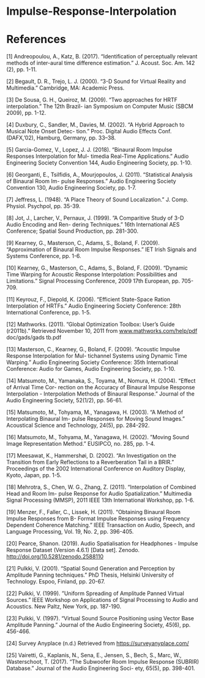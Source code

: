 # Impulse-Response-Interpolation

# References
[1] Andreopoulou, A., Katz, B. (2017). “Identification of perceptually relevant methods of inter-aural time difference estimation.” J. Acoust. Soc. Am. 142 (2), pp. 1-11.

[2] Begault, D. R., Trejo, L. J. (2000). “3-D Sound for Virtual Reality and Multimedia.” Cambridge, MA: Academic Press.

[3] De Sousa, G. H., Queiroz, M. (2009). “Two approaches for HRTF interpolation.” The 12th Brazil- ian Symposium on Computer Music (SBCM 2009), pp. 1-12.

[4] Duxbury, C., Sandler, M., Davies, M. (2002). “A Hybrid Approach to Musical Note Onset Detec- tion.” Proc. Digital Audio Effects Conf. (DAFX,’02), Hamburg, Germany, pp. 33–38.

[5] Garcia-Gomez, V., Lopez, J. J. (2018). “Binaural Room Impulse Responses Interpolation for Mul- timedia Real-Time Applications.” Audio Engineering Society Convention 144, Audio Engineering Society, pp. 1-10.

[6] Georganti, E., Tsilfidis, A., Mourjopoulos, J. (2011). “Statistical Analysis of Binaural Room Im- pulse Responses.” Audio Engineering Society Convention 130, Audio Engineering Society, pp. 1-7.

[7] Jeffress, L. (1948). “A Place Theory of Sound Localization.” J. Comp. Physiol. Psychpol, pp. 35-39.

[8] Jot, J., Larcher, V., Pernaux, J. (1999). ”A Comparitive Study of 3-D Audio Encoding and Ren- dering Techniques.” 16th International AES Conference; Spatial Sound Production, pp. 281-300.

[9] Kearney, G., Masterson, C., Adams, S., Boland, F. (2009). “Approximation of Binaural Room Impulse Responses.” IET Irish Signals and Systems Conference, pp. 1-6.

[10] Kearney, G., Masterson, C., Adams, S., Boland, F. (2009). “Dynamic Time Warping for Acoustic Response Interpolation: Possibilities and Limitations.” Signal Processing Conference, 2009 17th European, pp. 705-709.

[11] Keyrouz, F., Diepold, K. (2006). “Efficient State-Space Ration Interpolation of HRTFs.” Audio Engineering Society Conference: 28th International Conference, pp. 1-5.

[12] Mathworks. (2011). ”Global Optimization Toolbox: User’s Guide (r2011b).” Retrieved November 10, 2011 from www.mathworks.com/help/pdf doc/gads/gads tb.pdf

[13] Masterson, C., Kearney, G., Boland, F. (2009). “Acoustic Impulse Response Interpolation for Mul- tichannel Systems using Dynamic Time Warping.” Audio Engineering Society Conference: 35th International Conference: Audio for Games, Audio Engineering Society, pp. 1-10.

[14] Matsumoto, M., Yamanaka, S., Toyama, M., Nomura, H. (2004). “Effect of Arrival Time Cor- rection on the Accuracy of Binaural Impulse Response Interpolation - Interpolation Methods of Binaural Response.” Journal of the Audio Engineering Society, 52(1/2), pp. 56-61.

[15] Matsumoto, M., Tohyama, M., Yanagawa, H. (2003). “A Method of Interpolating Binaural Im- pulse Responses for Moving Sound Images.” Acoustical Science and Technology, 24(5), pp. 284-292.

[16] Matsumoto, M., Tohyama, M., Yanagawa, H. (2002). ”Moving Sound Image Representation Method.” EUSIPCO, no. 285, pp. 1-4.

[17] Meesawat, K., Hammershøi, D. (2002). “An Investigation on the Transition from Early Reflections to a Reverberation Tail in a BRIR.” Proceedings of the 2002 International Conference on Auditory Display, Kyoto, Japan, pp. 1-5.

[18] Mehrotra, S., Chen, W. G., Zhang, Z. (2011). “Interpolation of Combined Head and Room Im- pulse Response for Audio Spatialization.” Multimedia Signal Processing (MMSP), 2011 IEEE 13th International Workshop, pp. 1-6.

[19] Menzer, F., Faller, C., Lissek, H. (2011). “Obtaining Binaural Room Impulse Responses from B- Format Impulse Responses using Frequency Dependent Coherence Matching.” IEEE Transaction on Audio, Speech, and Language Processing, Vol. 19, No. 2, pp. 396-405.

[20] Pearce, Shanon. (2019). Audio Spatialisation for Headphones - Impulse Response Dataset (Version 4.6.1) [Data set]. Zenodo. http://doi.org/10.5281/zenodo.2588110

[21] Pulkki, V. (2001). “Spatial Sound Generation and Perception by Amplitude Panning techniques.” PhD Thesis, Helsinki University of Technology. Espoo, Finland, pp. 20-67.

[22] Pulkki, V. (1999). ”Uniform Spreading of Amplitude Panned Virtual Sources.” IEEE Workshop on Applications of Signal Processing to Audio and Acoustics. New Paltz, New York, pp. 187-190.

[23] Pulkki, V. (1997). “Virtual Sound Source Positioning using Vector Base Amplitude Panning.” Journal of the Audio Engineering Society, 45(6), pp. 456-466.

[24] Survey Anyplace (n.d.) Retrieved from https://surveyanyplace.com/

[25] Vairetti, G., Kaplanis, N., Sena, E., Jensen, S., Bech, S., Marc, W., Wasterschoot, T. (2017). “The Subwoofer Room Impulse Response (SUBRIR) Database.” Journal of the Audio Engineering Soci- ety, 65(5), pp. 398-401.
